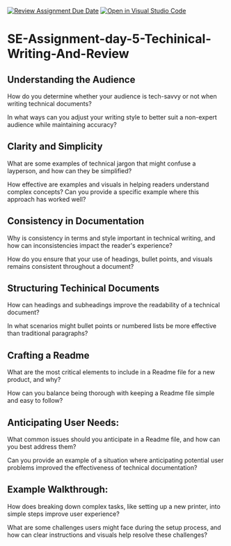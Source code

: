 [![Review Assignment Due Date](https://classroom.github.com/assets/deadline-readme-button-22041afd0340ce965d47ae6ef1cefeee28c7c493a6346c4f15d667ab976d596c.svg)](https://classroom.github.com/a/Zmd26HDi)
[![Open in Visual Studio Code](https://classroom.github.com/assets/open-in-vscode-2e0aaae1b6195c2367325f4f02e2d04e9abb55f0b24a779b69b11b9e10269abc.svg)](https://classroom.github.com/online_ide?assignment_repo_id=15528404&assignment_repo_type=AssignmentRepo)
# SE-Assignment-day-5-Techinical-Writing-And-Review

## Understanding the Audience
How do you determine whether your audience is tech-savvy or not when writing technical documents?

In what ways can you adjust your writing style to better suit a non-expert audience while maintaining accuracy?

## Clarity and Simplicity
What are some examples of technical jargon that might confuse a layperson, and how can they be simplified?

How effective are examples and visuals in helping readers understand complex concepts? Can you provide a specific example where this approach has worked well?

## Consistency in Documentation
Why is consistency in terms and style important in technical writing, and how can inconsistencies impact the reader's experience?

How do you ensure that your use of headings, bullet points, and visuals remains consistent throughout a document?

## Structuring Techinical Documents
How can headings and subheadings improve the readability of a technical document?

In what scenarios might bullet points or numbered lists be more effective than traditional paragraphs?

## Crafting a Readme
What are the most critical elements to include in a Readme file for a new product, and why?

How can you balance being thorough with keeping a Readme file simple and easy to follow?

## Anticipating User Needs:
What common issues should you anticipate in a Readme file, and how can you best address them?

Can you provide an example of a situation where anticipating potential user problems improved the effectiveness of technical documentation?

## Example Walkthrough:
How does breaking down complex tasks, like setting up a new printer, into simple steps improve user experience?

What are some challenges users might face during the setup process, and how can clear instructions and visuals help resolve these challenges?

